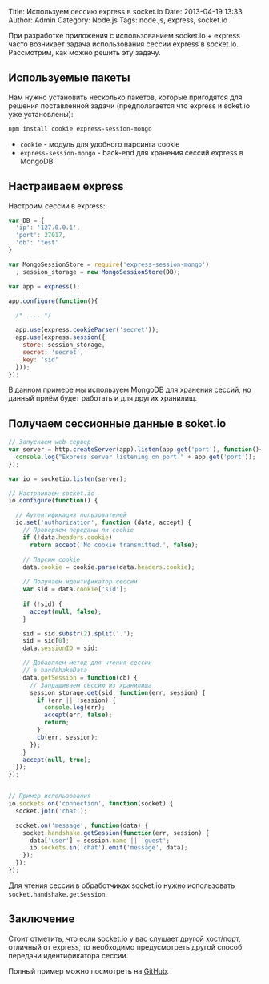 Title: Используем сессию express в socket.io
Date: 2013-04-19 13:33
Author: Admin
Category: Node.js
Tags: node.js, express, socket.io


При разработке приложения с использованием socket.io + express часто возникает задача использования сессии express в socket.io. Рассмотрим, как можно решить эту задачу.

Используемые пакеты
-------------------
Нам нужно установить несколько пакетов, которые пригодятся для решения поставленной задачи (предполагается что express и soket.io уже установлены):

```bash
npm install cookie express-session-mongo
```

-  `cookie` - модуль для удобного парсинга cookie
-  `express-session-mongo` - back-end для хранения сессий express в MongoDB

Настраиваем express
-------------------

Настроим сессии в express:

```javascript
var DB = {
  'ip': '127.0.0.1',
  'port': 27017,
  'db': 'test'
}

var	MongoSessionStore = require('express-session-mongo')
  , session_storage = new MongoSessionStore(DB);

var app = express();

app.configure(function(){

  /* .... */

  app.use(express.cookieParser('secret'));
  app.use(express.session({
    store: session_storage,
    secret: 'secret',
    key: 'sid'
  }));
});
```

В данном примере мы используем MongoDB для хранения сессий, но данный приём будет работать и для других хранилищ.

Получаем сессионные данные в soket.io
-------------------------------------

```javascript
// Запускаем web-сервер
var server = http.createServer(app).listen(app.get('port'), function(){
  console.log("Express server listening on port " + app.get('port'));
});

var io = socketio.listen(server);

// Настраиваем socket.io
io.configure(function() {

  // Аутентификация пользователей
  io.set('authorization', function (data, accept) {
    // Проверяем переданы ли cookie
    if (!data.headers.cookie) 
      return accept('No cookie transmitted.', false);

    // Парсим cookie
    data.cookie = cookie.parse(data.headers.cookie);
    
    // Получаем идентификатор сессии
    var sid = data.cookie['sid'];
    
    if (!sid) {
      accept(null, false);
    }

    sid = sid.substr(2).split('.');
    sid = sid[0];
    data.sessionID = sid;

    // Добавляем метод для чтения сессии
    // в handshakeData
    data.getSession = function(cb) {
      // Запрашиваем сессию из хранилища
      session_storage.get(sid, function(err, session) {
        if (err || !session) {
          console.log(err);
          accept(err, false);
          return;
        }
        cb(err, session);
      });
    }
    accept(null, true);
  });
});


// Пример использования
io.sockets.on('connection', function(socket) {
  socket.join('chat');

  socket.on('message', function(data) {
    socket.handshake.getSession(function(err, session) {
      data['user'] = session.name || 'guest';
      io.sockets.in('chat').emit('message', data);
    });
  });
});
```

Для чтения сессии в обработчиках socket.io нужно использовать `socket.handshake.getSession`.

Заключение
----------
Стоит отметить, что если socket.io у вас слушает другой хост/порт, отличный от express, то необходимо предусмотреть другой способ передачи идентификатора сессии.

Полный пример можно посмотреть на [GitHub](https://github.com/dizballanze/express-socketio-session-example/).